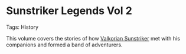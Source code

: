 # Sunstriker Legends Vol 2

Tags: History

This volume covers the stories of how [Valkorian Sunstriker](Valkorian%20Sunstriker%20022238d5c0024e84a1aa88a05af19c06.md) met with his companions and formed a band of adventurers.